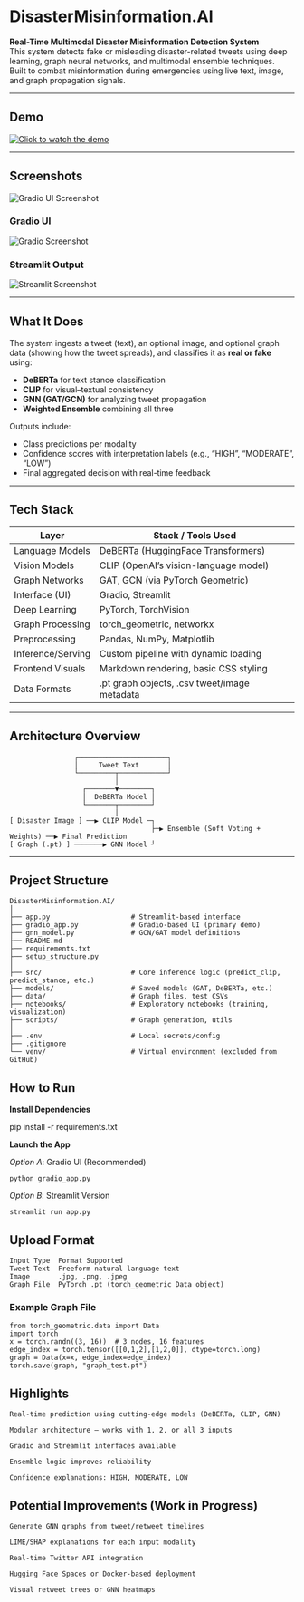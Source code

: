 # DisasterMisinformation.AI

**Real-Time Multimodal Disaster Misinformation Detection System**  
This system detects fake or misleading disaster-related tweets using deep learning, graph neural networks, and multimodal ensemble techniques.  
Built to combat misinformation during emergencies using live text, image, and graph propagation signals.

---

## Demo

[![Click to watch the demo](https://img.youtube.com/vi/pM-i4KOZ8zE/0.jpg)](https://www.youtube.com/watch?v=pM-i4KOZ8zE)

---

## Screenshots

![Gradio UI Screenshot](./screenshots/dismisoff1.png)

### Gradio UI

![Gradio Screenshot](./screenshots/gradio_ui.png)

### Streamlit Output

![Streamlit Screenshot](./screenshots/streamlit_output.png)

---

## What It Does

The system ingests a tweet (text), an optional image, and optional graph data (showing how the tweet spreads), and classifies it as **real or fake** using:

- **DeBERTa** for text stance classification  
- **CLIP** for visual–textual consistency  
- **GNN (GAT/GCN)** for analyzing tweet propagation  
- **Weighted Ensemble** combining all three

Outputs include:  
- Class predictions per modality  
- Confidence scores with interpretation labels (e.g., “HIGH”, “MODERATE”, “LOW”)  
- Final aggregated decision with real-time feedback

---

## Tech Stack

| Layer              | Stack / Tools Used                        |
|--------------------|-------------------------------------------|
| Language Models    | DeBERTa (HuggingFace Transformers)        |
| Vision Models      | CLIP (OpenAI’s vision-language model)     |
| Graph Networks     | GAT, GCN (via PyTorch Geometric)          |
| Interface (UI)     | Gradio, Streamlit                         |
| Deep Learning      | PyTorch, TorchVision                      |
| Graph Processing   | torch_geometric, networkx                 |
| Preprocessing      | Pandas, NumPy, Matplotlib                 |
| Inference/Serving  | Custom pipeline with dynamic loading      |
| Frontend Visuals   | Markdown rendering, basic CSS styling     |
| Data Formats       | .pt graph objects, .csv tweet/image metadata |

---

## Architecture Overview

```
                ┌──────────────────────┐
                │     Tweet Text       │
                └─────────┬────────────┘
                          │
                  ┌───────▼────────┐
                  │  DeBERTa Model │
                  └───────┬────────┘
                          │
[ Disaster Image ] ──▶ CLIP Model ─┐
                                   ├─▶ Ensemble (Soft Voting + Weights) ──▶ Final Prediction
[ Graph (.pt) ] ───────▶ GNN Model ┘
```

---

## Project Structure

```text
DisasterMisinformation.AI/
│
├── app.py                    # Streamlit-based interface
├── gradio_app.py             # Gradio-based UI (primary demo)
├── gnn_model.py              # GCN/GAT model definitions
├── README.md
├── requirements.txt
├── setup_structure.py
│
├── src/                      # Core inference logic (predict_clip, predict_stance, etc.)
├── models/                   # Saved models (GAT, DeBERTa, etc.)
├── data/                     # Graph files, test CSVs
├── notebooks/                # Exploratory notebooks (training, visualization)
├── scripts/                  # Graph generation, utils
│
├── .env                      # Local secrets/config
├── .gitignore
└── venv/                     # Virtual environment (excluded from GitHub)
```

## How to Run

**Install Dependencies**

   pip install -r requirements.txt

**Launch the App**

 *Option A*: Gradio UI (Recommended)

    python gradio_app.py

 *Option B*: Streamlit Version

    streamlit run app.py

## Upload Format

    Input Type	Format Supported
    Tweet Text	Freeform natural language text
    Image	    .jpg, .png, .jpeg
    Graph File	PyTorch .pt (torch_geometric Data object)

### Example Graph File

    from torch_geometric.data import Data
    import torch
    x = torch.randn((3, 16))  # 3 nodes, 16 features
    edge_index = torch.tensor([[0,1,2],[1,2,0]], dtype=torch.long)
    graph = Data(x=x, edge_index=edge_index)
    torch.save(graph, "graph_test.pt")

## Highlights

    Real-time prediction using cutting-edge models (DeBERTa, CLIP, GNN)

    Modular architecture — works with 1, 2, or all 3 inputs

    Gradio and Streamlit interfaces available

    Ensemble logic improves reliability

    Confidence explanations: HIGH, MODERATE, LOW

## Potential Improvements (Work in Progress)

    Generate GNN graphs from tweet/retweet timelines

    LIME/SHAP explanations for each input modality

    Real-time Twitter API integration

    Hugging Face Spaces or Docker-based deployment

    Visual retweet trees or GNN heatmaps

